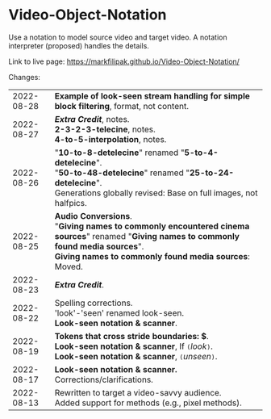 # Video-Object-Notation
Use a notation to model source video and target video. A notation interpreter (proposed) handles the details.

Link to live page: https://markfilipak.github.io/Video-Object-Notation/

Changes:
<TABLE BORDER=0 CELLSPACING=0 CELLPADDING=0>
<TR><TD>2022-08-28&nbsp;</TD>
    <TD><B>Example of look-seen stream handling for simple block filtering</B>, format, not content.</TD></TR>
<TR><TD>2022-08-27&nbsp;</TD>
    <TD><B><I><B>Extra Credit</B></I></B>, notes.<BR>
        <B>2-3-2-3-telecine</B>, notes.<BR>
        <B>4-to-5-interpolation</B>, notes.</TD></TR>
<TR><TD>2022-08-26&nbsp;</TD>
    <TD>"<B>10-to-8-detelecine</B>" renamed "<B>5-to-4-detelecine</B>".<BR>
        "<B>50-to-48-detelecine</B>" renamed "<B>25-to-24-detelecine</B>".<BR>
        Generations globally revised: Base on full images, not halfpics.</TD></TR>
<TR><TD>2022-08-25&nbsp;</TD>
    <TD><B>Audio Conversions</B>.<BR>
        "<B>Giving names to commonly encountered cinema sources</B>" renamed "<B>Giving names to commonly found media sources</B>".<BR>
        <B>Giving names to commonly found media sources</B>: Moved.</TD></TR>
<TR><TD>2022-08-23&nbsp;</TD>
    <TD><I><B>Extra Credit</B></I>.</TD></TR>
<TR><TD>2022-08-22&nbsp;</TD>
    <TD>Spelling corrections.<BR>
        'look'-'seen' renamed look-seen.<BR>
        <B>Look-seen notation & scanner</B>.</TD></TR>
<TR><TD>2022-08-19&nbsp;</TD>
    <TD><B>Tokens that cross stride boundaries: $</B>.<BR>
        <B>Look-seen notation & scanner</B>, If <TT>(</TT><I>look</I><TT>)</TT>.<BR>
        <B>Look-seen notation & scanner</B>, <TT>(</TT><I>unseen</I><TT>)</TT>.</TD></TR>
<TR><TD>2022-08-17&nbsp;</TD>
    <TD><B>Look-seen notation & scanner.</B><BR>
        Corrections/clarifications.</TD></TR>
<TR><TD>2022-08-13&nbsp;</TD>
    <TD>Rewritten to target a video-savvy audience.<BR>
        Added support for methods (e.g., pixel methods).</TD></TR></TABLE><BR>
